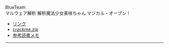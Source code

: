 BlueTeam  
マルウェア解析
解析魔法少女美咲ちゃん マジカル・オープン！  
- [リンク](https://www.shuwasystem.co.jp/book/4798008532.html)
- [crackme.zip](https://www.shuwasystem.co.jp/books/7980/0853-2/0853-2.html)
- [参考読書メモ](books-reading-memo/re-magical-girl-misaki-chan.md)
---
